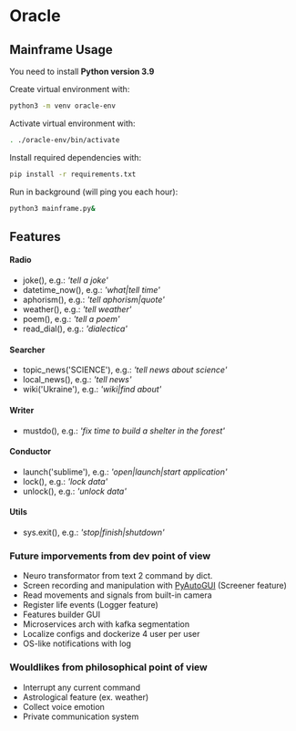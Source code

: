 # Oracle

## Mainframe Usage

You need to install **Python version 3.9**

Create virtual environment with:

```sh
python3 -m venv oracle-env
```

Activate virtual environment with:

```sh
. ./oracle-env/bin/activate
```
Install required dependencies with:

```sh
pip install -r requirements.txt
```

Run in background (will ping you each hour):

```sh
python3 mainframe.py&
```

## Features

#### Radio

- joke(), e.g.: *'tell a joke'*
- datetime_now(), e.g.: *'what|tell time'*
- aphorism(), e.g.: *'tell aphorism|quote'*
- weather(), e.g.: *'tell weather'*
- poem(), e.g.: *'tell a poem'*
- read_dial(), e.g.: *'dialectica'*

#### Searcher

- topic_news('SCIENCE'), e.g.: *'tell news about science'*
- local_news(), e.g.: *'tell news'*
- wiki('Ukraine'), e.g.: *'wiki|find about'*

#### Writer

- mustdo(), e.g.: *'fix time to build a shelter in the forest'*

#### Conductor

- launch('sublime'), e.g.: *'open|launch|start application'*
- lock(), e.g.: *'lock data'*
- unlock(), e.g.: *'unlock data'*

#### Utils

- sys.exit(), e.g.: *'stop|finish|shutdown'*

### Future imporvements from dev point of view

- Neuro transformator from text 2 command by dict.
- Screen recording and manipulation with [PyAutoGUI](https://pyautogui.readthedocs.io/en/latest/) (Screener feature)
- Read movements and signals from built-in camera
- Register life events (Logger feature)
- Features builder GUI
- Microservices arch with kafka segmentation
- Localize configs and dockerize 4 user per user
- OS-like notifications with log

### Wouldlikes from philosophical point of view

- Interrupt any current command
- Astrological feature (ex. weather)
- Collect voice emotion
- Private communication system


